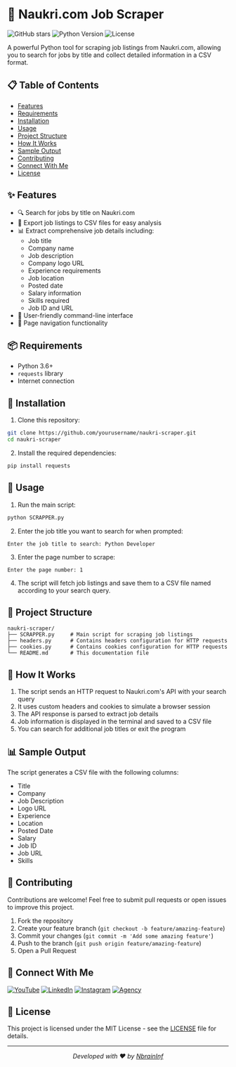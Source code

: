 # 🚀 Naukri.com Job Scraper

![GitHub stars](https://img.shields.io/github/stars/pawankumar941394/naukri-scraper?style=social)
![Python Version](https://img.shields.io/badge/python-3.6%2B-blue)
![License](https://img.shields.io/badge/license-MIT-green)

A powerful Python tool for scraping job listings from Naukri.com, allowing you to search for jobs by title and collect detailed information in a CSV format.

## 📋 Table of Contents
- [Features](#features)
- [Requirements](#requirements)
- [Installation](#installation)
- [Usage](#usage)
- [Project Structure](#project-structure)
- [How It Works](#how-it-works)
- [Sample Output](#sample-output)
- [Contributing](#contributing)
- [Connect With Me](#connect-with-me)
- [License](#license)

## ✨ Features

- 🔍 Search for jobs by title on Naukri.com
- 📄 Export job listings to CSV files for easy analysis
- 📊 Extract comprehensive job details including:
  - Job title
  - Company name
  - Job description
  - Company logo URL
  - Experience requirements
  - Job location
  - Posted date
  - Salary information
  - Skills required
  - Job ID and URL
- 📱 User-friendly command-line interface
- 📃 Page navigation functionality

## 📦 Requirements

- Python 3.6+
- `requests` library
- Internet connection

## 💾 Installation

1. Clone this repository:
```bash
git clone https://github.com/yourusername/naukri-scraper.git
cd naukri-scraper
```

2. Install the required dependencies:
```bash
pip install requests
```

## 🚀 Usage

1. Run the main script:
```bash
python SCRAPPER.py
```

2. Enter the job title you want to search for when prompted:
```
Enter the job title to search: Python Developer
```

3. Enter the page number to scrape:
```
Enter the page number: 1
```

4. The script will fetch job listings and save them to a CSV file named according to your search query.

## 📁 Project Structure

```
naukri-scraper/
├── SCRAPPER.py     # Main script for scraping job listings
├── headers.py      # Contains headers configuration for HTTP requests
├── cookies.py      # Contains cookies configuration for HTTP requests
└── README.md       # This documentation file
```

## 🔧 How It Works

1. The script sends an HTTP request to Naukri.com's API with your search query
2. It uses custom headers and cookies to simulate a browser session
3. The API response is parsed to extract job details
4. Job information is displayed in the terminal and saved to a CSV file
5. You can search for additional job titles or exit the program

## 📊 Sample Output

The script generates a CSV file with the following columns:
- Title
- Company
- Job Description
- Logo URL
- Experience
- Location
- Posted Date
- Salary
- Job ID
- Job URL
- Skills

## 👥 Contributing

Contributions are welcome! Feel free to submit pull requests or open issues to improve this project.

1. Fork the repository
2. Create your feature branch (`git checkout -b feature/amazing-feature`)
3. Commit your changes (`git commit -m 'Add some amazing feature'`)
4. Push to the branch (`git push origin feature/amazing-feature`)
5. Open a Pull Request

## 🔗 Connect With Me

[![YouTube](https://img.shields.io/badge/YouTube-Channel-red?style=for-the-badge&logo=youtube)](https://www.youtube.com/@Pawankumar-py4tk)
[![LinkedIn](https://img.shields.io/badge/LinkedIn-Profile-blue?style=for-the-badge&logo=linkedin)](https://www.linkedin.com/in/pawan941394/)
[![Instagram](https://img.shields.io/badge/Instagram-Profile-purple?style=for-the-badge&logo=instagram)](https://www.instagram.com/p_awan__kumar/)
[![Agency](https://img.shields.io/badge/Our_Agency-Contact_Us-orange?style=for-the-badge&logo=homeadvisor)](https://www.instagram.com/p_awan__kumar/)

## 📜 License

This project is licensed under the MIT License - see the [LICENSE](LICENSE) file for details.

---

<p align="center">
  <i>Developed with ❤️ by <a href="https://www.youtube.com/@Pawankumar-py4tk">NbrainInf</a></i>
</p>
